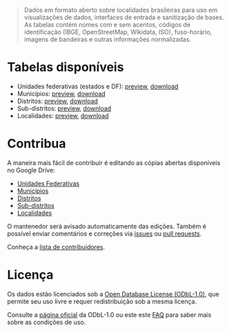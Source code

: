 >  Dados em formato aberto sobre localidades brasileiras para uso em visualizações de dados, interfaces de entrada e sanitização de bases. As tabelas contém nomes com e sem acentos, códigos de identificação (IBGE, OpenStreetMap, Wikidata, ISO), fuso-horário, imagens de bandeiras e outras informações normalizadas.

# Tabelas disponíveis

- Unidades federativas (estados e DF): [preview](data/states.csv), <a href="https://github.com/mapaslivres/localidades/raw/master/data/states.csv" target="_blank">download</a>
- Municípios: [preview](data/cities.csv), <a href="https://github.com/mapaslivres/localidades/raw/master/data/cities.csv" target="_blank">download</a>
- Distritos: [preview](data/districts.csv), <a href="https://github.com/mapaslivres/localidades/raw/master/data/districts.csv" target="_blank">download</a>
- Sub-distritos: [preview](data/subdistricts.csv), <a href="https://github.com/mapaslivres/localidades/raw/master/data/subdistricts.csv" target="_blank">download</a>
- Localidades: [preview](data/localities.csv), <a href="https://github.com/mapaslivres/localidades/raw/master/data/localities.csv" target="_blank">download</a>

# Contribua

A maneira mais fácil de contribuir é editando as cópias abertas disponíveis no Google Drive:

- [Unidades Federativas](https://docs.google.com/spreadsheets/d/1nlPA0d50gipYFeT5OSQWgnE59_LkTiuTnZOJ8UZ_B_Y/edit?usp=sharing)
- [Municípios](https://docs.google.com/spreadsheets/d/1zmHOD24AZ0T6jTUPh2-YEYo6dDO3bEaokm07fAywNaA/edit?usp=sharing)
- [Distritos](https://docs.google.com/spreadsheets/d/1Q3r1IkS7yd2CbN2qPlZiH_-q84Qv10dO5JFq2HPlxsI/edit?usp=sharing)
- [Sub-distritos](https://docs.google.com/spreadsheets/d/1XYBbe915oFyXEEOH6lgIuHPt_zzCwcxO47RZIDMt-bA/edit?usp=sharing)
- [Localidades](https://docs.google.com/spreadsheets/d/1G77b3r_SGHC_Zuz91aNoQddMPdSfPDLCa6x8AjRlrM4/edit?usp=sharing)

O mantenedor será avisado automaticamente das edições. Também é possível enviar comentários e correções via [issues](issues) ou [pull requests](https://help.github.com/articles/about-pull-requests).

Conheça a [lista de contribuidores](graphs/contributors).

# Licença

Os dados estão licenciados sob a [Open Database License (ODbL-1.0)](LICENSE), que permite seu uso livre e requer redistribuição sob a mesma licença.

Consulte a [página oficial](https://opendatacommons.org/licenses/odbl/) da ODbL-1.0 ou este este [FAQ](http://wiki.openstreetmap.org/wiki/Legal_FAQ/CC-BY-SA_Archive#What.27s_this_about_a_licence_change.3F) para saber mais sobre as condições de uso.
